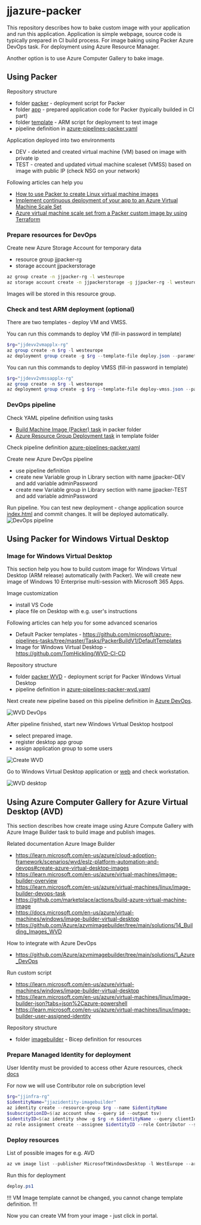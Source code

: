 # jjazure-packer

This repository describes how to bake custom image with your application and run this application. Application is simple webpage, source code is typically prepared in CI build process. For image baking using Packer Azure DevOps task. For deployment using Azure Resource Manager.

Another option is to use Azure Computer Gallery to bake image.

## Using Packer

Repository structure

- folder [packer](packer) - deployment script for Packer
- folder [app](packer/app) - prepared application code for Packer (typically builded in CI part)
- folder [template](template-test-image) - ARM script for deployment to test image
- pipeline definition in [azure-pipelines-packer.yaml](azure-pipelines-packer.yaml)

Application deployed into two environments

- DEV - deleted and created virtual machine (VM) based on image with private ip
- TEST - created and updated virtual machine scaleset (VMSS) based on image with public IP (check NSG on your network)

Following articles can help you

- [How to use Packer to create Linux virtual machine images](https://docs.microsoft.com/en-us/azure/virtual-machines/linux/build-image-with-packer)
- [Implement continuous deployment of your app to an Azure Virtual Machine Scale Set](https://docs.microsoft.com/en-us/azure/devops/pipelines/apps/cd/azure/deploy-azure-scaleset?view=azure-devops)
- [Azure virtual machine scale set from a Packer custom image by using Terraform](https://docs.microsoft.com/en-us/azure/developer/terraform/create-vm-scaleset-network-disks-using-packer-hcl)

### Prepare resources for DevOps

Create new Azure Storage Account for temporary data

- resource group jjpacker-rg
- storage account jjpackerstorage

```bash
az group create -n jjpacker-rg -l westeurope
az storage account create -n jjpackerstorage -g jjpacker-rg -l westeurope --sku Standard_LRS --kind StorageV2
```

Images will be stored in this resource group.

### Check and test ARM deployment (optional)

There are two templates - deploy VM and VMSS.

You can run this commands to deploy VM (fill-in password in template)

```powershell
$rg="jjdevv2vmapplx-rg"
az group create -n $rg -l westeurope
az deployment group create -g $rg --template-file deploy.json --parameters deploy.parameters.json
```

You can run this commands to deploy VMSS (fill-in password in template)

```powershell
$rg="jjdevv2vmssapplx-rg"
az group create -n $rg -l westeurope
az deployment group create -g $rg --template-file deploy-vmss.json --parameters deploy-vmss.parameters.json
```

### DevOps pipeline

Check YAML pipeline definition using tasks

- [Build Machine Image (Packer) task](https://docs.microsoft.com/en-us/azure/devops/pipelines/tasks/deploy/packer-build?view=azure-devops) in packer folder
- [Azure Resource Group Deployment task](https://docs.microsoft.com/en-us/azure/devops/pipelines/tasks/deploy/azure-resource-group-deployment?view=azure-devops) in template folder

Check pipeline definition [azure-pipelines-packer.yaml](azure-pipelines-packer.yaml)

Create new Azure DevOps pipeline

- use pipeline definition
- create new Variable group in Library section with name jjpacker-DEV and add variable adminPassword
- create new Variable group in Library section with name jjpacker-TEST and add variable adminPassword

Run pipeline. You can test new deployment - change application source [index.html](packer/app/index.html) and commit changes. It will be deployed automatically.
![DevOps pipeline](media/devops.png)

## Using Packer for Windows Virtual Desktop

### Image for Windows Virtual Desktop

This section help you how to build custom image for Windows Virtual Desktop (ARM release) automatically (with Packer).
We will create new image of Windows 10 Enterprise multi-session with Microsoft 365 Apps.

Image customization

- install VS Code
- place file on Desktop with e.g. user's instructions

Following articles can help you for some advanced scenarios

- Default Packer templates - https://github.com/microsoft/azure-pipelines-tasks/tree/master/Tasks/PackerBuildV1/DefaultTemplates
- Image for Windows Virtual Desktop - https://github.com/TomHickling/WVD-CI-CD

Repository structure

- folder [packer WVD](packer-wvd) - deployment script for Packer Windows Virtual Desktop
- pipeline definition in [azure-pipelines-packer-wvd.yaml](azure-pipelines-wvd.yaml)

Next create new pipeline based on this pipeline definition in [Azure DevOps](https://dev.azure.com).

![WVD DevOps](media/wvd-devops.png)

After pipeline finished, start new Windows Virtual Desktop hostpool

- select prepared image.
- register desktop app group
- assign application group to some users

![Create WVD](media/wvd-create.png)

Go to Windows Virtual Desktop application or [web](https://rdweb.wvd.microsoft.com/arm/webclient) and check workstation.

![WVD desktop](media/wvd-desktop.png)

## Using Azure Computer Gallery for Azure Virtual Desktop (AVD)

This section describes how create image using Azure Compute Gallery with Azure Image Builder task to build image and publish images.

Related documentation Azure Image Builder

- https://learn.microsoft.com/en-us/azure/cloud-adoption-framework/scenarios/wvd/eslz-platform-automation-and-devops#create-azure-virtual-desktop-images
- https://learn.microsoft.com/en-us/azure/virtual-machines/image-builder-overview
- https://learn.microsoft.com/en-us/azure/virtual-machines/linux/image-builder-devops-task
- https://github.com/marketplace/actions/build-azure-virtual-machine-image
- https://docs.microsoft.com/en-us/azure/virtual-machines/windows/image-builder-virtual-desktop
- https://github.com/Azure/azvmimagebuilder/tree/main/solutions/14_Building_Images_WVD

How to integrate with Azure DevOps

- https://github.com/Azure/azvmimagebuilder/tree/main/solutions/1_Azure_DevOps

Run custom script

- https://learn.microsoft.com/en-us/azure/virtual-machines/windows/image-builder-virtual-desktop
- https://learn.microsoft.com/en-us/azure/virtual-machines/linux/image-builder-json?tabs=json%2Cazure-powershell
- https://learn.microsoft.com/en-us/azure/virtual-machines/linux/image-builder-user-assigned-identity


Repository structure

- folder [imagebuilder](imagebuilder) - Bicep definition for resources

### Prepare Managed Identity for deployment

User Identity must be provided to access other Azure resources, check [docs](https://learn.microsoft.com/en-us/azure/virtual-machines/linux/image-builder-permissions-cli)

For now we will use Contributor role on subcription level

```powershell
$rg="jjinfra-rg"
$identityName="jjazidentity-imagebuilder"
az identity create --resource-group $rg --name $identityName
$subscriptionID=$(az account show --query id --output tsv)
$identityID=$(az identity show -g $rg -n $identityName --query clientId -o tsv)
az role assignment create --assignee $identityID --role Contributor --scope /subscriptions/$subscriptionID
```

### Deploy resources

List of possible images for e.g. AVD

```powershell
az vm image list --publisher MicrosoftWindowsDesktop -l WestEurope --architecture x64 -o table --all
```

Run this for deployment

```powershell
deploy.ps1
```

!!! VM Image template cannot be changed, you cannot change template definition. !!!

Now you can create VM from your image - just click in portal.
